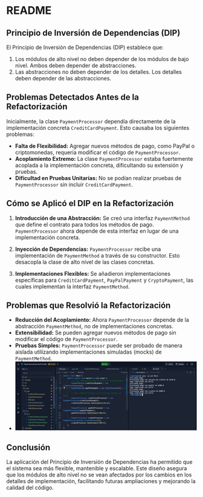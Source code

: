 # README

## Principio de Inversión de Dependencias (DIP)

El Principio de Inversión de Dependencias (DIP) establece que:
1. Los módulos de alto nivel no deben depender de los módulos de bajo nivel. Ambos deben depender de abstracciones.
2. Las abstracciones no deben depender de los detalles. Los detalles deben depender de las abstracciones.

## Problemas Detectados Antes de la Refactorización

Inicialmente, la clase `PaymentProcessor` dependía directamente de la implementación concreta `CreditCardPayment`. Esto causaba los siguientes problemas:
- **Falta de Flexibilidad:** Agregar nuevos métodos de pago, como PayPal o criptomonedas, requería modificar el código de `PaymentProcessor`.
- **Acoplamiento Extremo:** La clase `PaymentProcessor` estaba fuertemente acoplada a la implementación concreta, dificultando su extensión y pruebas.
- **Dificultad en Pruebas Unitarias:** No se podían realizar pruebas de `PaymentProcessor` sin incluir `CreditCardPayment`.

## Cómo se Aplicó el DIP en la Refactorización

1. **Introducción de una Abstracción:**
   Se creó una interfaz `PaymentMethod` que define el contrato para todos los métodos de pago. `PaymentProcessor` ahora depende de esta interfaz en lugar de una implementación concreta.

2. **Inyección de Dependencias:**
   `PaymentProcessor` recibe una implementación de `PaymentMethod` a través de su constructor. Esto desacopla la clase de alto nivel de las clases concretas.

3. **Implementaciones Flexibles:**
   Se añadieron implementaciones específicas para `CreditCardPayment`, `PayPalPayment` y `CryptoPayment`, las cuales implementan la interfaz `PaymentMethod`.

## Problemas que Resolvió la Refactorización

- **Reducción del Acoplamiento:** Ahora `PaymentProcessor` depende de la abstracción `PaymentMethod`, no de implementaciones concretas.
- **Extensibilidad:** Se pueden agregar nuevos métodos de pago sin modificar el código de `PaymentProcessor`.
- **Pruebas Simples:** `PaymentProcessor` puede ser probado de manera aislada utilizando implementaciones simuladas (mocks) de `PaymentMethod`.
- ![Evidencia de salida](./evidencia_salida_dependency_inversion.png)


## Conclusión

La aplicación del Principio de Inversión de Dependencias ha permitido que el sistema sea más flexible, mantenible y escalable. Este diseño asegura que los módulos de alto nivel no se vean afectados por los cambios en los detalles de implementación, facilitando futuras ampliaciones y mejorando la calidad del código.
